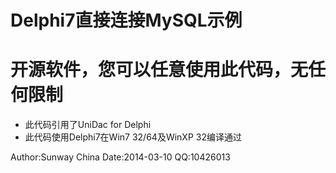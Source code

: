 Delphi7直接连接MySQL示例
===
开源软件，您可以任意使用此代码，无任何限制
===
- 此代码引用了UniDac for Delphi
- 此代码使用Delphi7在Win7 32/64及WinXP 32编译通过

Author:Sunway China
Date:2014-03-10
QQ:10426013
